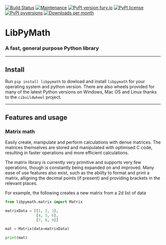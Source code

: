 [![Build Status](https://travis-ci.com/Pencilcaseman/LibPyMath.svg?branch=master)](https://travis-ci.com/Pencilcaseman/LibPyMath)
[![Maintenance](https://img.shields.io/badge/Maintained%3F-yes-green.svg)](https://github.com/Pencilcaseman/LibPyMath)
[![PyPI version fury.io](https://badge.fury.io/py/libpymath.svg)](https://pypi.python.org/pypi/libpymath/)
[![PyPI license](https://img.shields.io/pypi/l/libpymath.svg)](https://pypi.python.org/pypi/libpymath/)
[![PyPI pyversions](https://img.shields.io/pypi/pyversions/libpymath.svg)](https://pypi.python.org/pypi/libpymath/)
[![Downloads per month](https://img.shields.io/pypi/dm/libpymath.svg)](https://pypi.python.org/pypi/libpymath/)

# LibPyMath
### A fast, general purpose Python library
---

## Install
Run ```pip install libpymath``` to dowload and install ```libpymath``` for your operating system and python version. There are also wheels provided for many of the latest Python versions on Windows, Mac OS and Linux thanks to the ```cibuildwheel``` project.

---

## Features and usage
### Matrix math
Easily create, manipulate and perform calculations with dense matrices. The matrices themselves are stored and manipulated with optimised C code, resulting in faster operations and more efficient calculations.

The matrix library is currently very primitive and supports very few operations, though is constantly being expanded on and improved. Many ease of use features also exist, such as the ability to format and print a matrix, alligning the decimal points (if present) and providing brackets in the relevant places.

For example, the following creates a new matrix from a 2d list of data
```python
from libpymath.matrix import Matrix

matrixData = [[1, 2, 3],
              [4, 5, 6],
              [7, 8, 9]]

mat = Matrix(data=matrixData)

print(mat)
```
